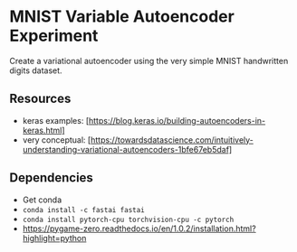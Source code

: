# MNIST Variable Autoencoder Experiment
Create a variational autoencoder using the very simple MNIST handwritten digits dataset.  

## Resources
* keras examples: [https://blog.keras.io/building-autoencoders-in-keras.html]
* very conceptual: [https://towardsdatascience.com/intuitively-understanding-variational-autoencoders-1bfe67eb5daf]

## Dependencies
* Get conda
* `conda install -c fastai fastai`
* `conda install pytorch-cpu torchvision-cpu -c pytorch`
* https://pygame-zero.readthedocs.io/en/1.0.2/installation.html?highlight=python
